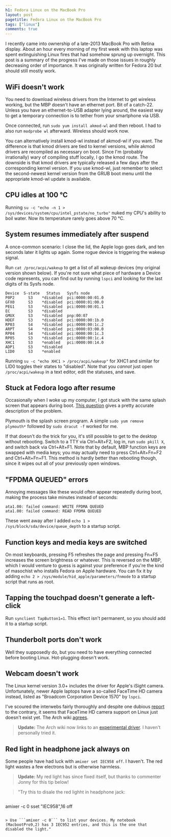```yaml
---
h1: Fedora Linux on the MacBook Pro
layout: post
pagetitle: Fedora Linux on the MacBook Pro
tags: ["linux"]
comments: true
---
```

I recently came into ownership of a late-2013 MacBook Pro with Retina display. About an hour every morning of my first week with this laptop was spent extinguishing Linux fires that had somehow sprung up overnight. This post is a summary of the progress I've made on those issues in roughly decreasing order of importance. It was originally written for Fedora 20 but should still mostly work.

## WiFi doesn't work

You need to download wireless drivers from the Internet to get wireless working, but the MBP doesn't have an ethernet port. Bit of a catch-22. Unless you have an ethernet-to-USB adapter lying around, the easiest way to get a temporary connection is to tether from your smartphone via USB.

Once connected, run `sudo yum install akmod-wl` and then reboot. I had to also run `modprobe wl` afterward. Wireless should work now.

You can alternatively install kmod-wl instead of akmod-wl if you want. The difference is that kmod drivers are tied to kernel versions, while akmod drivers are recompiled as necessary on boot. Since I'm (probably irrationally) wary of compiling stuff locally, I go the kmod route. The downside is that kmod drivers are typically released a few days after the corresponding kernel version. If you use kmod-wl, just remember to select the second-newest kernel version from the GRUB boot menu until the appropriate kmod-wl update is available.

## CPU idles at 100 &deg;C

Running `su -c "echo -n 1 > /sys/devices/system/cpu/intel_pstate/no_turbo"` nuked my CPU's ability to boil water. Now its temperature rarely goes above 70 &deg;C.

## System resumes immediately after suspend

A once-common scenario: I close the lid, the Apple logo goes dark, and ten seconds later it lights up again. Some rogue device is triggering the wakeup signal.

Run `cat /proc/acpi/wakeup` to get a list of all wakeup devices (my original version shown below). If you're not sure what piece of hardware a Device code represents, you can find out by running `lspci` and looking for the last digits of its Sysfs node.

```text
Device  S-state   Status   Sysfs node
P0P2      S3    *disabled  pci:0000:00:01.0
GFX0      S3    *disabled  pci:0000:01:00.0
PEG1      S3    *disabled  pci:0000:00:01.1
EC        S3    *disabled
GMUX      S3    *disabled  pnp:00:07
HDEF      S3    *disabled  pci:0000:00:1b.0
RP03      S4    *disabled  pci:0000:00:1c.2
ARPT      S4    *disabled  pci:0000:03:00.0
RP04      S4    *disabled  pci:0000:00:1c.3
RP05      S3    *disabled  pci:0000:00:1c.4
XHC1      S3    *enabled   pci:0000:00:14.0
ADP1      S3    *disabled
LID0      S3    *enabled
```

Running `su -c "echo XHC1 > /proc/acpi/wakeup"` for XHC1 and similar for LID0 toggles their states to "disabled". Note that you *cannot* just open `/proc/acpi/wakeup` in a text editor, edit the statuses, and save.

## Stuck at Fedora logo after resume

Occasionally when I woke up my computer, I got stuck with the same splash screen that appears during boot. [This question](https://ask.fedoraproject.org/en/question/38246/fedora-logo-displayed-after-suspendresume/) gives a pretty accurate description of the problem.

Plymouth is the splash screen program. A simple `sudo yum remove plymouth*` followed by `sudo dracut -f` worked for me.

If that doesn't do the trick for you, it's still possible to get to the desktop without rebooting. Switch to a TTY via Ctrl+Alt+F2, log in, run `sudo pkill X`, and switch back via Ctrl+Alt+F1. Note that by default, MBP function keys are swapped with media keys; you may actually need to press Ctrl+Alt+Fn+F2 and Ctrl+Alt+Fn+F1. This method is hardly better than rebooting though, since it wipes out all of your previously open windows.

## "FPDMA QUEUED" errors

Annoying messages like these would often appear repeatedly during boot, making the process take minutes instead of seconds:

```text
ata1.00: failed command: WRITE FPDMA QUEUED
ata1.00: failed command: READ FPDMA QUEUED
```

These went away after I added `echo 1 > /sys/block/sda/device/queue_depth` to a startup script.

## Function keys and media keys are switched

On most keyboards, pressing F5 refreshes the page and pressing Fn+F5 increases the screen brightness or whatever. This is reversed on the MBP, which I would venture to guess is against your preference if you're the kind of masochist who installs Fedora on Apple hardware. You can fix it by adding `echo 2 > /sys/module/hid_apple/parameters/fnmode` to a startup script that runs as root.

## Tapping the touchpad doesn't generate a left-click

Run `synclient TapButton1=1`. This effect isn't permanent, so you should add it to a startup script.

## Thunderbolt ports don't work

Well they supposedly do, but you need to have everything connected before booting Linux. Hot-plugging doesn't work.

## Webcam doesn't work

The Linux kernel version 3.0+ includes the driver for Apple's iSight camera. Unfortunately, newer Apple laptops have a so-called FaceTime HD camera instead, listed as "Broadcom Corporation Device 1570" by `lspci`.

I've scoured the interwebs fairly thoroughly and despite one dubious [report](https://bbs.archlinux.org/viewtopic.php?pid=1139257#p1139257) to the contrary, it seems that FaceTime HD camera support on Linux just doesn't exist yet. The Arch wiki [agrees](https://wiki.archlinux.org/index.php/MacBookPro11,x#Web_cam).

> **Update:** The Arch wiki now links to an [experimental driver](https://github.com/patjak/bcwc_pcie/). I haven't personally tried it.

## Red light in headphone jack always on

Some people have had luck with `amixer set IEC958 off`. I haven't. The red light wastes a few electrons but is otherwise harmless.

> **Update:** My red light has since fixed itself, but thanks to commenter Jonny for this tip below!

> "Try this to disale the red lighht in headphone jack:

> ```
amixer -c 0 sset "IEC958",16 off
```

> Use ```amixer -c 0``` to list your devices. My notebook (MacbootPro9,2) has 3 IEC952 entries, and this is the one that disabled the light."
